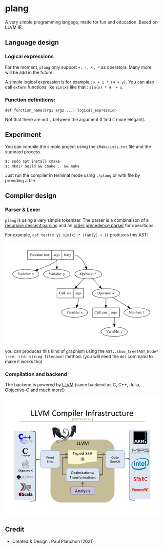 # plang
A very simple programming langage, made for fun and education. Based on LLVM IR. 

## Language design
### Logical expressions
For the moment, `plang` only support `+, -, <, *` as operators. Many more will be add in the future.

A simple logical expression is for example : `x + 1 * (4 + y)`. You can also call `extern` functions like `sin(x)` like that : `sin(x) * 4  + x`.

### Function definitions:
```
def function_name(arg1 arg2 ...) logical_expression
```
Not that there are not `,` between the argument (I find it more elegant).

## Experiment
You can compile the simple project using the `CMakeLists.txt` file and the standard process. 

```
$: sudo apt install cmake
$: mkdir build && cmake .. && make
```

Just run the compiler in terminal mode using `./plang` or with file by providing a file.

## Compiler design
### Parser & Lexer
`plang` is using a very simple tokenizer. The parser is a combinaison of a  [recursive descent parsing](https://en.wikipedia.org/wiki/Recursive_descent_parser) and an [order precedence parser](https://en.wikipedia.org/wiki/Operator-precedence_parser) for operations.

For example, `def test(x y) sin(x) * (tan(y) + 1)` produces this AST:

![ast](assets/figure1.png)

you can produces this kind of graphism using the `AST::show_tree(AST_Node* tree, std::string filename)` method. (you will need the `dot` command to make it works tho)

### Compilation and backend
The backend is powered by [LLVM](https://llvm.org) (same backend as C, C++, Julia, Objective-C and much more!)

![llvm](assets/llvm.png)

## Credit

 - Created & Design : Paul Planchon (2021)